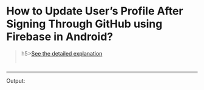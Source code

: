 # How to Update User’s Profile After Signing Through GitHub using Firebase in Android?

>h5><a href="https://www.geeksforgeeks.org/how-to-update-users-profile-after-signing-through-github-using-firebase-in-android/">See the detailed explanation</a>
<br><br><h5>
<hr>

Output:
